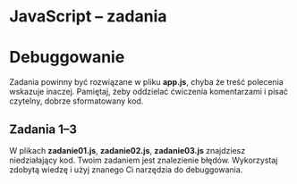 # JavaScript  &ndash; zadania
# Debuggowanie

Zadania powinny być rozwiązane w pliku **app.js**, chyba że treść polecenia wskazuje inaczej.
Pamiętaj, żeby oddzielać ćwiczenia komentarzami i pisać czytelny, dobrze sformatowany kod.


## Zadania 1&ndash;3
W plikach **zadanie01.js**, **zadanie02.js**, **zadanie03.js** znajdziesz niedziałający kod. Twoim zadaniem jest znalezienie błędów. Wykorzystaj zdobytą wiedzę i użyj znanego Ci narzędzia do debuggowania.
